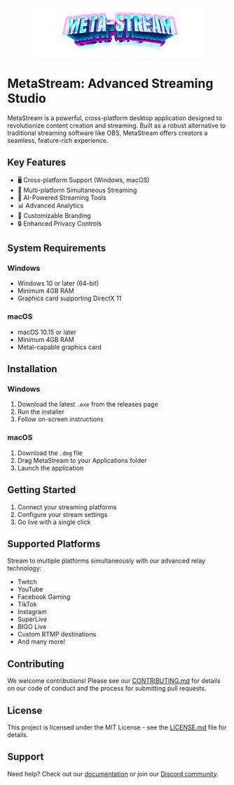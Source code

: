 
<p align="center">
  <img src="public/lovable-uploads/d9e95c26-442b-4d04-b224-4cf3e84ae483.png" alt="MetaStream Logo" width="400"/>
</p>

# MetaStream: Advanced Streaming Studio

MetaStream is a powerful, cross-platform desktop application designed to revolutionize content creation and streaming. Built as a robust alternative to traditional streaming software like OBS, MetaStream offers creators a seamless, feature-rich experience.

## Key Features

- 🖥️ Cross-platform Support (Windows, macOS)
- 🎥 Multi-platform Simultaneous Streaming
- 🤖 AI-Powered Streaming Tools
- 📊 Advanced Analytics
- 🎨 Customizable Branding
- 🔒 Enhanced Privacy Controls

## System Requirements

### Windows
- Windows 10 or later (64-bit)
- Minimum 4GB RAM
- Graphics card supporting DirectX 11

### macOS
- macOS 10.15 or later
- Minimum 4GB RAM
- Metal-capable graphics card

## Installation

### Windows
1. Download the latest `.exe` from the releases page
2. Run the installer
3. Follow on-screen instructions

### macOS
1. Download the `.dmg` file
2. Drag MetaStream to your Applications folder
3. Launch the application

## Getting Started

1. Connect your streaming platforms
2. Configure your stream settings
3. Go live with a single click

## Supported Platforms

Stream to multiple platforms simultaneously with our advanced relay technology:

- Twitch
- YouTube
- Facebook Gaming
- TikTok
- Instagram
- SuperLive
- BIGO Live
- Custom RTMP destinations
- And many more!

## Contributing

We welcome contributions! Please see our [CONTRIBUTING.md](CONTRIBUTING.md) for details on our code of conduct and the process for submitting pull requests.

## License

This project is licensed under the MIT License - see the [LICENSE.md](LICENSE.md) file for details.

## Support

Need help? Check out our [documentation](https://metastream.com/docs) or join our [Discord community](https://discord.gg/metastream).
